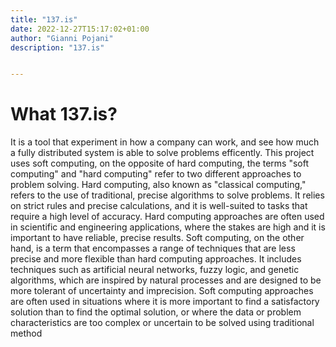 ```yaml
---
title: "137.is"
date: 2022-12-27T15:17:02+01:00
author: "Gianni Pojani"
description: "137.is"


---
```


# What 137.is?

It is a tool that experiment in how a company can work, and see how much a fully distributed system is able to solve problems efficently. This project uses soft computing, on the opposite of hard computing, the terms "soft computing" and "hard computing" refer to two different approaches to problem solving.
Hard computing, also known as "classical computing," refers to the use of traditional, precise algorithms to solve problems. It relies on strict rules and precise calculations, and it is well-suited to tasks that require a high level of accuracy. Hard computing approaches are often used in scientific and engineering applications, where the stakes are high and it is important to have reliable, precise results.
Soft computing, on the other hand, is a term that encompasses a range of techniques that are less precise and more flexible than hard computing approaches. It includes techniques such as artificial neural networks, fuzzy logic, and genetic algorithms, which are inspired by natural processes and are designed to be more tolerant of uncertainty and imprecision. Soft computing approaches are often used in situations where it is more important to find a satisfactory solution than to find the optimal solution, or where the data or problem characteristics are too complex or uncertain to be solved using traditional method









